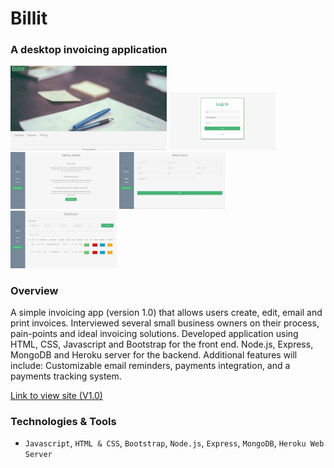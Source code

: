 # Billit

### A desktop invoicing application

<img src="/images/Billit_giphy.gif" width="250"> <img src="/images/login.png" width="170"> <img src="/images/getStarted.png" width="170"> <img src="/images/newInvoice.png" width="170"> <img src="/images/dashboard.png" width="170">

### Overview

A simple invoicing app (version 1.0) that allows users create, edit, email and print invoices. Interviewed several small business owners on their process, pain-points and ideal invoicing solutions. Developed application using HTML, CSS, Javascript and Bootstrap for the front end. Node.js, Express, MongoDB and Heroku server for the backend. Additional features will include: Customizable email reminders, payments integration, and a payments tracking system. 


[Link to view site (V1.0)](https://billitapp.herokuapp.com/)

### Technologies & Tools

- `Javascript`, `HTML & CSS`, `Bootstrap`, `Node.js`, `Express`, `MongoDB`, `Heroku Web Server`
